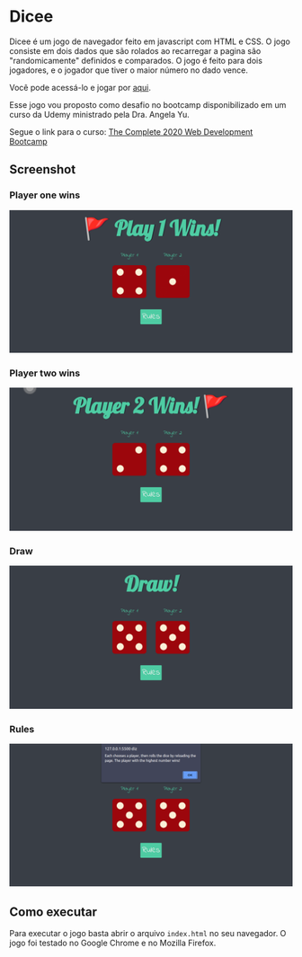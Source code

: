 # Dicee

Dicee é um jogo de navegador feito em javascript com HTML e CSS. O jogo consiste em dois dados que são rolados ao recarregar a pagina são "randomicamente" definidos e comparados. O jogo é feito para dois jogadores, e o jogador que tiver o maior número no dado vence.

Você pode acessá-lo e jogar por [aqui](https://acgoularthub.github.io/Dicee-game-project/).

Esse jogo vou proposto como desafio no bootcamp disponibilizado em um curso da Udemy ministrado pela Dra. Angela Yu.

Segue o link para o curso: [The Complete 2020 Web Development Bootcamp](https://www.udemy.com/course/the-complete-web-development-bootcamp/)

## Screenshot

### Player one wins
![Player one wins](example-images/player-1-win.png)


### Player two wins
![Player two wins](example-images/player-2-win.png)


### Draw
![Draw](example-images/draw.png)


### Rules
![Rules](example-images/rules.png)

## Como executar

Para executar o jogo basta abrir o arquivo `index.html` no seu navegador. O jogo foi testado no Google Chrome e no Mozilla Firefox.
